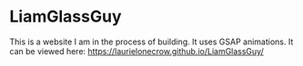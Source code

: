 # LiamGlassGuy
This is a website I am in the process of building. It uses GSAP animations.  It can be viewed here: https://laurielonecrow.github.io/LiamGlassGuy/
